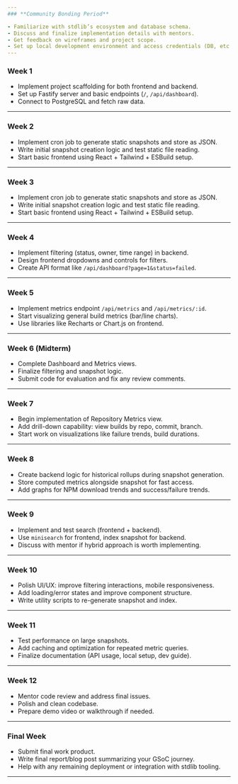 ```yaml
---
### **Community Bonding Period**

- Familiarize with stdlib’s ecosystem and database schema.
- Discuss and finalize implementation details with mentors.
- Get feedback on wireframes and project scope.
- Set up local development environment and access credentials (DB, etc.).
---
```


### **Week 1**

- Implement project scaffolding for both frontend and backend.
- Set up Fastify server and basic endpoints (`/`, `/api/dashboard`).
- Connect to PostgreSQL and fetch raw data.

---

### **Week 2**

- Implement cron job to generate static snapshots and store as JSON.
- Write initial snapshot creation logic and test static file reading.
- Start basic frontend using React + Tailwind + ESBuild setup.

---

### **Week 3**

- Implement cron job to generate static snapshots and store as JSON.
- Write initial snapshot creation logic and test static file reading.
- Start basic frontend using React + Tailwind + ESBuild setup.

---

### **Week 4**

- Implement filtering (status, owner, time range) in backend.
- Design frontend dropdowns and controls for filters.
- Create API format like `/api/dashboard?page=1&status=failed`.

---

### **Week 5**

- Implement metrics endpoint `/api/metrics` and `/api/metrics/:id`.
- Start visualizing general build metrics (bar/line charts).
- Use libraries like Recharts or Chart.js on frontend.

---

### **Week 6 (Midterm)**

- Complete Dashboard and Metrics views.
- Finalize filtering and snapshot logic.
- Submit code for evaluation and fix any review comments.

---

### **Week 7**

- Begin implementation of Repository Metrics view.
- Add drill-down capability: view builds by repo, commit, branch.
- Start work on visualizations like failure trends, build durations.

---

### **Week 8**

- Create backend logic for historical rollups during snapshot generation.
- Store computed metrics alongside snapshot for fast access.
- Add graphs for NPM download trends and success/failure trends.

---

### **Week 9**

- Implement and test search (frontend + backend).
- Use `minisearch` for frontend, index snapshot for backend.
- Discuss with mentor if hybrid approach is worth implementing.

---

### **Week 10**

- Polish UI/UX: improve filtering interactions, mobile responsiveness.
- Add loading/error states and improve component structure.
- Write utility scripts to re-generate snapshot and index.

---

### **Week 11**

- Test performance on large snapshots.
- Add caching and optimization for repeated metric queries.
- Finalize documentation (API usage, local setup, dev guide).

---

### **Week 12**

- Mentor code review and address final issues.
- Polish and clean codebase.
- Prepare demo video or walkthrough if needed.

---

### **Final Week**

- Submit final work product.
- Write final report/blog post summarizing your GSoC journey.
- Help with any remaining deployment or integration with stdlib tooling.

---
